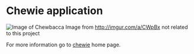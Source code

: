 # Chewie application

![Image of Chewbacca](http://imgur.com/a/CWpBx)
Image from http://imgur.com/a/CWpBx not related to this project

For more information go to [chewie](https://github.com/mbret/chewie) home page.
